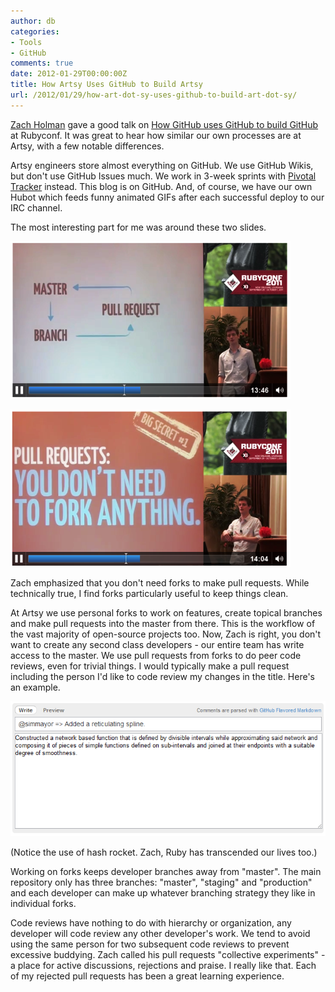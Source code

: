 ```yaml
---
author: db
categories:
- Tools
- GitHub
comments: true
date: 2012-01-29T00:00:00Z
title: How Artsy Uses GitHub to Build Artsy
url: /2012/01/29/how-art-dot-sy-uses-github-to-build-art-dot-sy/
---
```


[Zach Holman](http://zachholman.com/) gave a good talk on [How GitHub uses GitHub to build GitHub](http://zachholman.com/talk/how-github-uses-github-to-build-github) at Rubyconf. It was great to hear how similar our own processes are at Artsy, with a few notable differences.

Artsy engineers store almost everything on GitHub. We use GitHub Wikis, but don't use GitHub Issues much. We work in 3-week sprints with [Pivotal Tracker](http://pivotaltracker.com/) instead. This blog is on GitHub. And, of course, we have our own Hubot which feeds funny animated GIFs after each successful deploy to our IRC channel.

The most interesting part for me was around these two slides.

![Pull](/images/2012-01-29-how-art-dot-sy-uses-github-to-build-art-dot-sy/github-pull.png)

![Fork](/images/2012-01-29-how-art-dot-sy-uses-github-to-build-art-dot-sy/github-fork.png)

Zach emphasized that you don't need forks to make pull requests. While technically true, I find forks particularly useful to keep things clean.

At Artsy we use personal forks to work on features, create topical branches and make pull requests into the master from there. This is the workflow of the vast majority of open-source projects too. Now, Zach is right, you don't want to create any second class developers - our entire team has write access to the master. We use pull requests from forks to do peer code reviews, even for trivial things. I would typically make a pull request including the person I'd like to code review my changes in the title. Here's an example.

![Targeted Pull Request](/images/2012-01-29-how-art-dot-sy-uses-github-to-build-art-dot-sy/github-pull-request.png)

(Notice the use of hash rocket. Zach, Ruby has transcended our lives too.)

Working on forks keeps developer branches away from "master". The main repository only has three branches: "master", "staging" and "production" and each developer can make up whatever branching strategy they like in individual forks.

Code reviews have nothing to do with hierarchy or organization, any developer will code review any other developer's work. We tend to avoid using the same person for two subsequent code reviews to prevent excessive buddying. Zach called his pull requests "collective experiments" - a place for active discussions, rejections and praise. I really like that. Each of my rejected pull requests has been a great learning experience.
